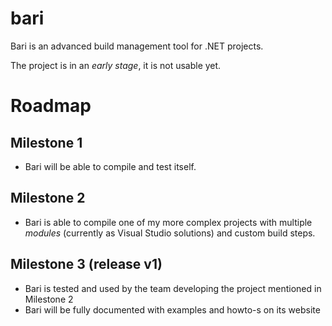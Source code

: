 bari
====

Bari is an advanced build management tool for .NET projects.

The project is in an *early stage*, it is not usable yet.

# Roadmap #

## Milestone 1 ##

* Bari will be able to compile and test itself.

## Milestone 2 ##

* Bari is able to compile one of my more complex projects with multiple _modules_ (currently as Visual Studio solutions) and custom build steps.

## Milestone 3 (release v1) ##

* Bari is tested and used by the team developing the project mentioned in Milestone 2
* Bari will be fully documented with examples and howto-s on its website


